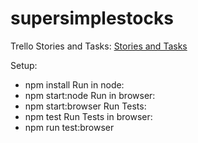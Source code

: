 # supersimplestocks

Trello Stories and Tasks:
[Stories and Tasks](https://trello.com/b/Z2YwET5U/supersimplestocks)


Setup:
- npm install
Run in node:
- npm start:node
Run in browser:
- npm start:browser
Run Tests:
- npm test
Run Tests in browser:
- npm run test:browser 

